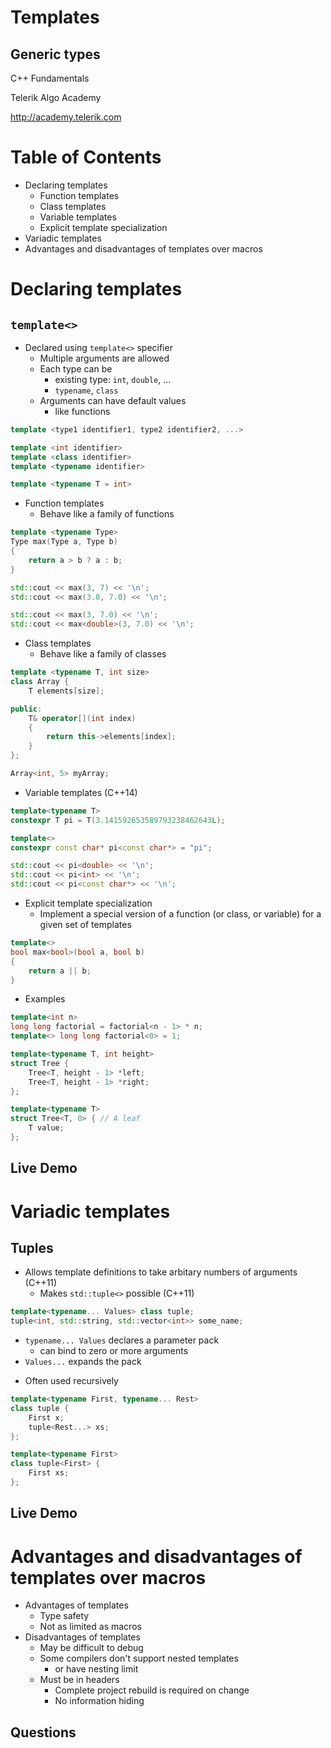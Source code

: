 <!-- section start -->
<!-- attr: { id:'title', class:'slide-title', hasScriptWrapper:true } -->
# Templates
## Generic types

<div class="signature">
    <p class="signature-course">C++ Fundamentals</p>
    <p class="signature-initiative">Telerik Algo Academy</p>
    <a href="http://academy.telerik.com" class="signature-link">http://academy.telerik.com</a>
</div>

<!-- section start -->
<!-- attr: {} -->
# Table of Contents
- Declaring templates
  - Function templates
  - Class templates
  - Variable templates
  - Explicit template specialization
- Variadic templates
- Advantages and disadvantages of templates over macros

<!-- section start -->
<!-- attr: { class:'slide-section' } -->
# Declaring templates
## `template<>`

<!-- attr: { hasScriptWrapper:true, showInPresentation:true, style: 'font-size:40px' } -->
<!-- # Declaring templates -->
- Declared using `template<>` specifier
  - Multiple arguments are allowed
  - Each type can be
    - existing type: `int`, `double`, ...
	- `typename`, `class`
  - Arguments can have default values
    - like functions

```cpp
template <type1 identifier1, type2 identifier2, ...>

template <int identifier>
template <class identifier>
template <typename identifier>

template <typename T = int>
```

<!-- attr: { hasScriptWrapper:true, showInPresentation:true } -->
<!-- # Declaring templates -->
- Function templates
  - Behave like a family of functions

```cpp
template <typename Type>
Type max(Type a, Type b)
{
	return a > b ? a : b;
}

std::cout << max(3, 7) << '\n';
std::cout << max(3.0, 7.0) << '\n';

std::cout << max(3, 7.0) << '\n'; 
std::cout << max<double>(3, 7.0) << '\n';
```

<!-- attr: { hasScriptWrapper:true, showInPresentation:true } -->
<!-- # Declaring templates -->
- Class templates
  - Behave like a family of classes

```cpp
template <typename T, int size>
class Array {
	T elements[size];

public:
	T& operator[](int index)
	{
		return this->elements[index];
	}
};

Array<int, 5> myArray;
```

<!-- attr: { hasScriptWrapper:true, showInPresentation:true } -->
<!-- # Declaring templates -->
- Variable templates (C++14)

```cpp
template<typename T>
constexpr T pi = T(3.141592653589793238462643L);

template<>
constexpr const char* pi<const char*> = "pi";

std::cout << pi<double> << '\n';
std::cout << pi<int> << '\n';
std::cout << pi<const char*> << '\n';
```

<!-- attr: { hasScriptWrapper:true, showInPresentation:true } -->
<!-- # Declaring templates -->
- Explicit template specialization
  - Implement a special version of a function (or class, or variable) for a given set of templates

```cpp
template<>
bool max<bool>(bool a, bool b)
{
	return a || b;
}
```

<!-- attr: { hasScriptWrapper:true, showInPresentation:true } -->
<!-- # Declaring templates -->
- Examples

```cpp
template<int n>
long long factorial = factorial<n - 1> * n;
template<> long long factorial<0> = 1;
```
```cpp
template<typename T, int height>
struct Tree {
	Tree<T, height - 1> *left;
	Tree<T, height - 1> *right;
};

template<typename T>
struct Tree<T, 0> { // A leaf
	T value;
};
```

<!-- attr: { class:'slide-section demo', showInPresentation:true } -->
<!-- # Declaring templates -->
## Live Demo

<!-- section start -->
<!-- attr: { class:'slide-section' } -->
# Variadic templates
## Tuples

<!-- attr: { hasScriptWrapper:true,showInPresentation:true } -->
<!-- # Variadic templates -->
- Allows template definitions to take arbitary numbers of arguments (C++11)
  - Makes `std::tuple<>` possible (C++11)

```cpp
template<typename... Values> class tuple;
tuple<int, std::string, std::vector<int>> some_name;
```

- `typename... Values` declares a parameter pack
  - can bind to zero or more arguments
- `Values...` expands the pack

<!-- attr: { hasScriptWrapper:true,showInPresentation:true } -->
<!-- # Variadic templates -->
- Often used recursively

```cpp
template<typename First, typename... Rest>
class tuple {
	First x;
	tuple<Rest...> xs;
};

template<typename First>
class tuple<First> {
	First xs;
};
```

<!-- attr: { class:'slide-section demo', showInPresentation:true } -->
<!-- # Variadic templates -->
## Live Demo

<!-- section start -->
<!-- attr: { class:'slide-section' } -->
# Advantages and disadvantages of templates over macros

<!-- attr: { showInPresentation:true } -->
<!-- # Advantages and disadvantages of templates over macros -->
- Advantages of templates
  - Type safety
  - Not as limited as macros
- Disadvantages of templates
  - May be difficult to debug
  - Some compilers don't support nested templates
    - or have nesting limit
  - Must be in headers
    - Complete project rebuild is required on change
	- No information hiding

<!-- section start -->
<!-- attr: { class:'slide-questions', showInPresentation:true } -->
<!-- # Templates -->
## Questions
